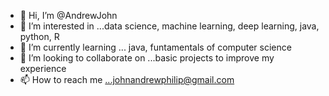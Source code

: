 - 👋 Hi, I’m @AndrewJohn
- 👀 I’m interested in ...data science, machine learning, deep learning, java, python, R
- 🌱 I’m currently learning ... java, funtamentals of computer science
- 💞️ I’m looking to collaborate on ...basic projects to improve my experience
- 📫 How to reach me ...johnandrewphilip@gmail.com

<!---
JehoAnna/JehoAnna is a ✨ special ✨ repository because its `README.md` (this file) appears on your GitHub profile.
You can click the Preview link to take a look at your changes.
--->
